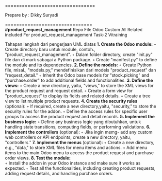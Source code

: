 ================================
                            
 Prepare by : Dikky Suryadi   
                              
===============================
**#product_request_management**
Repo File Odoo Custom 
All Related included For product_request_management Task-2 Vitraining

Tahapan langkah dari pengerjaan UML diatas
**1. Create the Odoo module:**
        ◦ Create directory baru untuk module, contoh., "product_request_management".
        ◦ Dalam folder directory, create "init.py" file dan di mark sabagai a Python package.
        ◦ Create "manifest.py" to define the module and its dependencies.
**2. Define the models:** 
        ◦ Create  Python file, misal., "models.py," mendefinisikan dari models "product_request" dan "request_detail."
        ◦ Inherit the Odoo base models for "stock.picking" and "purchase.order" to add additional fields and functionalities.
**3. Define the views:** 
        ◦ Create a new directory, yaitu, "views," to store the XML views for the product request and request detail.
        ◦ Create a form view for "product_request" to display its fields and related details.
        ◦ Create a tree view to list multiple product requests.
**4. Create the security rules** (optional):
        ◦ If required, create a new directory,yaitu, "security," to store the security rules for the addon.
        ◦ Define the access rules for specific user groups to access the product request and detail records.
**5. Implement the business logic:**
        ◦ Define any business logic yang dibutuhkan, untuk handling state transitions, computing fields, or performing validations.
**6. Implement the controllers** (optional):
        ◦ Jika ingin memg- add any custom web controllers or API endpoints, create a new directory, yaitu, "controllers."
**7. Implement the menus** (optional):
        ◦ Create a new directory, e.g., "data," to store XML files for menu items and actions.
        ◦ Add menu items to the main Odoo menu to access the product request and purchase order views.
**8. Test the module:**  
        ◦ Install the addon in your Odoo instance and make sure it works as expected.
        ◦ Test all the functionalities, including creating product requests, adding request details, and handling purchase orders.

